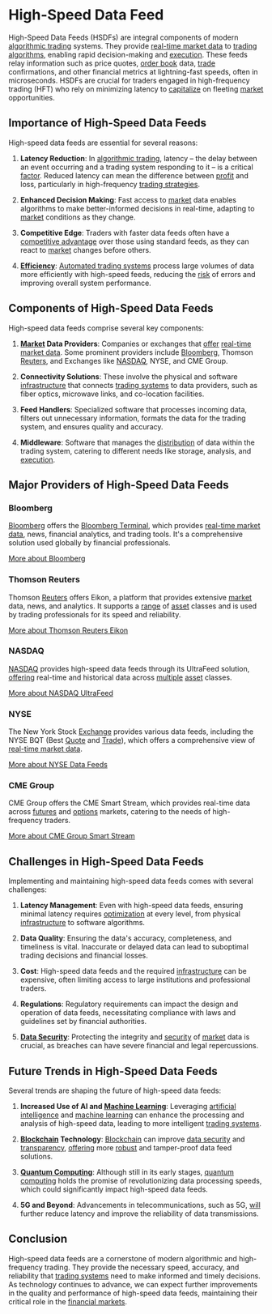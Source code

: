 # High-Speed Data Feed

High-Speed Data Feeds (HSDFs) are integral components of modern [algorithmic trading](../a/accountability.md) systems. They provide [real-time market data](../r/real-time_market_data.md) to [trading algorithms](../t/trading_algorithms.md), enabling rapid decision-making and [execution](../e/execution.md). These feeds relay information such as price quotes, [order book](../o/order_book.md) data, [trade](../t/trade.md) confirmations, and other financial metrics at lightning-fast speeds, often in microseconds. HSDFs are crucial for traders engaged in high-frequency trading (HFT) who rely on minimizing latency to [capitalize](../c/capitalize.md) on fleeting [market](../m/market.md) opportunities.

## Importance of High-Speed Data Feeds

High-speed data feeds are essential for several reasons:

1. **Latency Reduction**: In [algorithmic trading](../a/accountability.md), latency – the delay between an event occurring and a trading system responding to it – is a critical [factor](../f/factor.md). Reduced latency can mean the difference between [profit](../p/profit.md) and loss, particularly in high-frequency [trading strategies](../t/trading_strategies.md).
   
2. **Enhanced Decision Making**: Fast access to [market](../m/market.md) data enables algorithms to make better-informed decisions in real-time, adapting to [market](../m/market.md) conditions as they change.

3. **Competitive Edge**: Traders with faster data feeds often have a [competitive advantage](../c/competitive_advantage.md) over those using standard feeds, as they can react to [market](../m/market.md) changes before others.

4. **[Efficiency](../e/efficiency.md)**: [Automated trading systems](../a/automated_trading_systems.md) process large volumes of data more efficiently with high-speed feeds, reducing the [risk](../r/risk.md) of errors and improving overall system performance.

## Components of High-Speed Data Feeds

High-speed data feeds comprise several key components:

1. **[Market](../m/market.md) Data Providers**: Companies or exchanges that [offer](../o/offer.md) [real-time market data](../r/real-time_market_data.md). Some prominent providers include [Bloomberg](../b/bloomberg.md), Thomson [Reuters](../r/reuters.md), and Exchanges like [NASDAQ](../n/nasdaq.md), NYSE, and CME Group.

2. **Connectivity Solutions**: These involve the physical and software [infrastructure](../i/infrastructure.md) that connects [trading systems](../t/trading_systems.md) to data providers, such as fiber optics, microwave links, and co-location facilities.

3. **Feed Handlers**: Specialized software that processes incoming data, filters out unnecessary information, formats the data for the trading system, and ensures quality and accuracy.

4. **Middleware**: Software that manages the [distribution](../d/distribution.md) of data within the trading system, catering to different needs like storage, analysis, and [execution](../e/execution.md).

## Major Providers of High-Speed Data Feeds

### Bloomberg

[Bloomberg](../b/bloomberg.md) offers the [Bloomberg Terminal](../b/bloomberg_terminal.md), which provides [real-time market data](../r/real-time_market_data.md), news, financial analytics, and trading tools. It's a comprehensive solution used globally by financial professionals.

[More about Bloomberg](https://www.bloomberg.com/professional/solution/bloomberg-terminal/)

### Thomson Reuters

Thomson [Reuters](../r/reuters.md) offers Eikon, a platform that provides extensive [market](../m/market.md) data, news, and analytics. It supports a [range](../r/range.md) of [asset](../a/asset.md) classes and is used by trading professionals for its speed and reliability.

[More about Thomson Reuters Eikon](https://www.refinitiv.com/en/products/eikon-trading-software)

### NASDAQ

[NASDAQ](../n/nasdaq.md) provides high-speed data feeds through its UltraFeed solution, [offering](../o/offering.md) real-time and historical data across [multiple](../m/multiple.md) [asset](../a/asset.md) classes.

[More about NASDAQ UltraFeed](https://www.nasdaq.com/solutions/nasdaq-ultrafeed)

### NYSE

The New York Stock [Exchange](../e/exchange.md) provides various data feeds, including the NYSE BQT (Best [Quote](../q/quote.md) and [Trade](../t/trade.md)), which offers a comprehensive view of [real-time market data](../r/real-time_market_data.md).

[More about NYSE Data Feeds](https://www.nyse.com/market-data)

### CME Group

CME Group offers the CME Smart Stream, which provides real-time data across [futures](../f/futures.md) and [options](../o/options.md) markets, catering to the needs of high-frequency traders.

[More about CME Group Smart Stream](https://www.cmegroup.com/market-data/real-time/streaming-data.html)

## Challenges in High-Speed Data Feeds

Implementing and maintaining high-speed data feeds comes with several challenges:

1. **Latency Management**: Even with high-speed data feeds, ensuring minimal latency requires [optimization](../o/optimization.md) at every level, from physical [infrastructure](../i/infrastructure.md) to software algorithms.
   
2. **Data Quality**: Ensuring the data's accuracy, completeness, and timeliness is vital. Inaccurate or delayed data can lead to suboptimal trading decisions and financial losses.

3. **Cost**: High-speed data feeds and the required [infrastructure](../i/infrastructure.md) can be expensive, often limiting access to large institutions and professional traders.

4. **Regulations**: Regulatory requirements can impact the design and operation of data feeds, necessitating compliance with laws and guidelines set by financial authorities.

5. **[Data Security](../d/data_security_in_trading.md)**: Protecting the integrity and [security](../s/security.md) of [market](../m/market.md) data is crucial, as breaches can have severe financial and legal repercussions.

## Future Trends in High-Speed Data Feeds

Several trends are shaping the future of high-speed data feeds:

1. **Increased Use of AI and [Machine Learning](../m/machine_learning.md)**: Leveraging [artificial intelligence](../a/artificial_intelligence_in_trading.md) and [machine learning](../m/machine_learning.md) can enhance the processing and analysis of high-speed data, leading to more intelligent [trading systems](../t/trading_systems.md).

2. **[Blockchain](../b/blockchain_in_trading.md) Technology**: [Blockchain](../b/blockchain_in_trading.md) can improve [data security](../d/data_security_in_trading.md) and [transparency](../t/transparency.md), [offering](../o/offering.md) more [robust](../r/robust.md) and tamper-proof data feed solutions.

3. **[Quantum Computing](../q/quantum_computing_in_trading.md)**: Although still in its early stages, [quantum computing](../q/quantum_computing_in_trading.md) holds the promise of revolutionizing data processing speeds, which could significantly impact high-speed data feeds.

4. **5G and Beyond**: Advancements in telecommunications, such as 5G, [will](../w/will.md) further reduce latency and improve the reliability of data transmissions.

## Conclusion

High-speed data feeds are a cornerstone of modern algorithmic and high-frequency trading. They provide the necessary speed, accuracy, and reliability that [trading systems](../t/trading_systems.md) need to make informed and timely decisions. As technology continues to advance, we can expect further improvements in the quality and performance of high-speed data feeds, maintaining their critical role in the [financial markets](../f/financial_market.md).